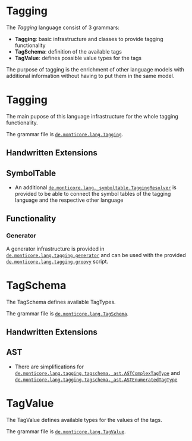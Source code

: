 <!-- (c) https://github.com/MontiCore/monticore -->

# Tagging
The *Tagging* language consist of 3 grammars:
- **Tagging**: basic infrastructure and classes to provide tagging
 functionality 
- **TagSchema**: definition of the available tags
- **TagValue**: defines possible value types for the tags

The purpose of tagging is the enrichment of other language models with
 additional information without having to put them in the same model.

# Tagging
The main pupose of this language infrastructure for the whole tagging
 functionality.

The grammar file is [`de.monticore.lang.Tagging`][TaggingGrammar].

## Handwritten Extensions
## SymbolTable
- An additional
 [`de.monticore.lang._symboltable.TaggingResolver`][TaggingResolver] is
 provided to be able to connect the symbol tables of the tagging language and
 the respective other language

## Functionality
### Generator
A generator infrastructure is provided in
 [`de.monticore.lang.tagging.generator`][generator] and can be used with the
 provided [`de.monticore.lang.tagging.groovy`][groovy] script.

# TagSchema
The TagSchema defines available TagTypes.

The grammar file is [`de.monticore.lang.TagSchema`][TagSchema].

## Handwritten Extensions
## AST
- There are simplifications for
 [`de.monticore.lang.tagging.tagschema._ast.ASTComplexTagType`][ASTComplexTagType]
 and
 [`de.monticore.lang.tagging.tagschema._ast.ASTEnumeratedTagType`][ASTEnumeratedTagType]


# TagValue
The TagValue defines available types for the values of the tags.

The grammar file is [`de.monticore.lang.TagValue`][TagValue].

[TaggingGrammar]: https://git.rwth-aachen.de/monticore/EmbeddedMontiArc/languages/Tagging/-/blob/master/src/main/grammars/de/monticore/lang/Tagging.mc4
[TaggingResolver]: https://git.rwth-aachen.de/monticore/EmbeddedMontiArc/languages/Tagging/-/blob/master/src/main/java/de/monticore/lang/tagging/_symboltable/TaggingResolver.java
[generator]: https://git.rwth-aachen.de/monticore/EmbeddedMontiArc/languages/Tagging/-/tree/master/src%2Fmain%2Fjava%2Fde%2Fmonticore%2Flang%2Ftagging%2Fgenerator
[groovy]: https://git.rwth-aachen.de/monticore/EmbeddedMontiArc/languages/Tagging/-/blob/master/src/main/resources/de/monticore/lang/tagging.groovy
[TagSchema]: https://git.rwth-aachen.de/monticore/EmbeddedMontiArc/languages/Tagging/-/blob/master/src/main/grammars/de/monticore/lang/TagSchema.mc4
[ASTComplexTagType]: https://git.rwth-aachen.de/monticore/EmbeddedMontiArc/languages/Tagging/-/blob/master/src/main/java/de/monticore/lang/tagschema/_ast/ASTComplexTagType.java
[ASTEnumeratedTagType]: https://git.rwth-aachen.de/monticore/EmbeddedMontiArc/languages/Tagging/-/blob/master/src/main/java/de/monticore/lang/tagschema/_ast/ASTEnumeratedTagType.java
[TagValue]: https://git.rwth-aachen.de/monticore/EmbeddedMontiArc/languages/Tagging/-/blob/master/src/main/grammars/de/monticore/lang/TagValue.mc4
